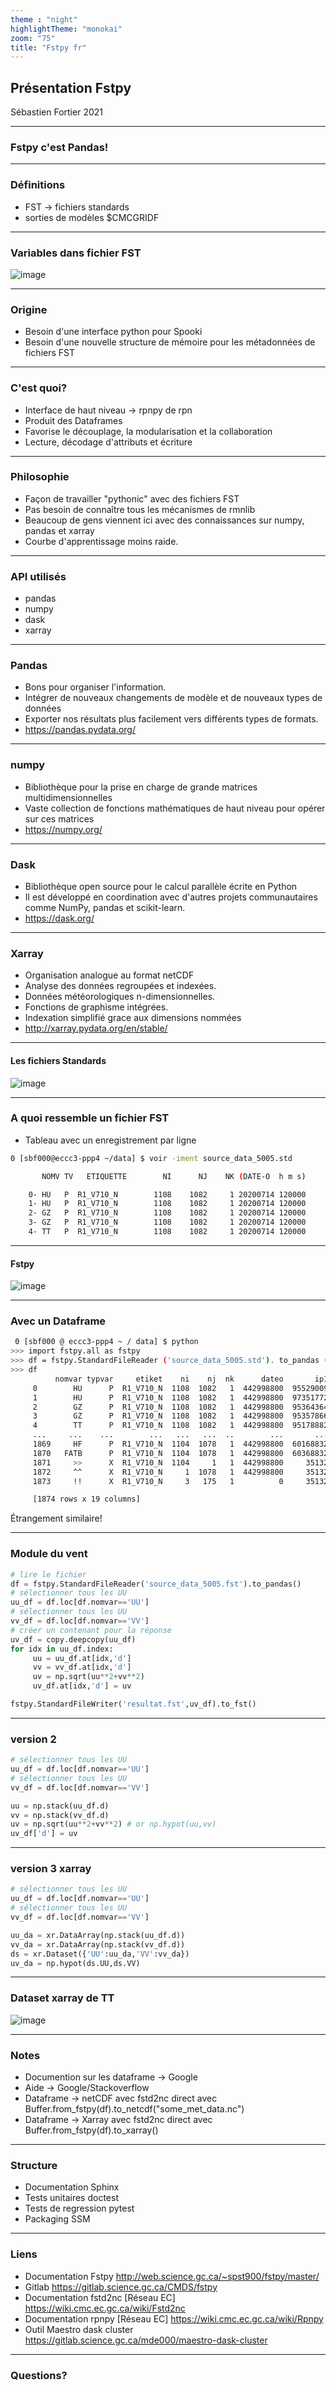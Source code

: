 ```yaml
---
theme : "night"
highlightTheme: "monokai"
zoom: "75"
title: "Fstpy fr"
---
```


## Présentation Fstpy
Sébastien Fortier 2021

---

### Fstpy c'est Pandas!

---

### Définitions
- FST -> fichiers standards
- sorties de modèles $CMCGRIDF 

---

### Variables dans fichier FST
![image](cube.jpg)

---

### Origine
- Besoin d'une interface python pour Spooki
- Besoin d'une nouvelle structure de mémoire pour les métadonnées de fichiers FST

---

### C'est quoi?
- Interface de haut niveau ->  rpnpy de rpn
- Produit des Dataframes
- Favorise le découplage, la modularisation et la collaboration
- Lecture, décodage d'attributs et écriture

---

### Philosophie
- Façon de travailler "pythonic" avec des fichiers FST 
- Pas besoin de connaître tous les mécanismes de rmnlib
- Beaucoup de gens viennent ici avec des connaissances sur numpy, pandas et xarray
- Courbe d'apprentissage moins raide.

---

### API utilisés
- pandas
- numpy
- dask
- xarray


---

### Pandas
- Bons pour organiser l'information.
- Intégrer de nouveaux changements de modèle et de nouveaux types de données
- Exporter nos résultats plus facilement vers différents types de formats.
- <https://pandas.pydata.org/>

---

### numpy
- Bibliothèque pour la prise en charge de grande matrices multidimensionnelles
- Vaste collection de fonctions mathématiques de haut niveau pour opérer sur ces matrices
- <https://numpy.org/>
---

### Dask
- Bibliothèque open source pour le calcul parallèle écrite en Python
- Il est développé en coordination avec d'autres projets communautaires comme NumPy, pandas et scikit-learn.
- <https://dask.org/>

---

### Xarray
- Organisation analogue au format netCDF
- Analyse des données regroupées et indexées. 
- Données météorologiques n-dimensionnelles. 
- Fonctions de graphisme intégrées.
- Indexation simplifié grace aux dimensions nommées
- <http://xarray.pydata.org/en/stable/>

---

#### Les fichiers Standards
![image](https://encrypted-tbn0.gstatic.com/images?q=tbn:ANd9GcS8HAeOTkPIH4k7xO_7dlM8Ks9ecoEqlsr-zQ&usqp=CAU)

---

### A quoi ressemble un fichier FST
- Tableau avec un enregistrement par ligne

```bash
0 [sbf000@eccc3-ppp4 ~/data] $ voir -iment source_data_5005.std

       NOMV TV   ETIQUETTE        NI      NJ    NK (DATE-O  h m s)           IP1       IP2       IP3     DEET     NPAS  DTY   G   IG1   IG2   IG3   IG4

    0- HU   P  R1_V710_N        1108    1082     1 20200714 120000      95529009         6         0      300       72  f 16  Z 33792 77761     1     0
    1- HU   P  R1_V710_N        1108    1082     1 20200714 120000      97351772         6         0      300       72  f 16  Z 33792 77761     1     0
    2- GZ   P  R1_V710_N        1108    1082     1 20200714 120000      95364364         6         0      300       72  f 16  Z 33792 77761     1     0
    3- GZ   P  R1_V710_N        1108    1082     1 20200714 120000      95357866         6         0      300       72  f 16  Z 33792 77761     1     0
    4- TT   P  R1_V710_N        1108    1082     1 20200714 120000      95178882         6         0      300       72  f 16  Z 33792 77761     1     0

```

---

#### Fstpy
![image](https://encrypted-tbn0.gstatic.com/images?q=tbn:ANd9GcRef8630r2P860i3ZQYu1xkH5mPMj3l7xuAAw&usqp=CAU)

---

### Avec un Dataframe

```bash
 0 [sbf000 @ eccc3-ppp4 ~ / data] $ python
>>> import fstpy.all as fstpy
>>> df = fstpy.StandardFileReader ('source_data_5005.std'). to_pandas ()
>>> df
          nomvar typvar     etiket    ni    nj  nk      dateo       ip1    ip2  ip3  deet  npas  datyp  nbits grtyp    ig1    ig2    ig3    ig4
     0        HU      P  R1_V710_N  1108  1082   1  442998800  95529009      6    0   300    72    134     16     Z  33792  77761      1      0
     1        HU      P  R1_V710_N  1108  1082   1  442998800  97351772      6    0   300    72    134     16     Z  33792  77761      1      0
     2        GZ      P  R1_V710_N  1108  1082   1  442998800  95364364      6    0   300    72    134     16     Z  33792  77761      1      0
     3        GZ      P  R1_V710_N  1108  1082   1  442998800  95357866      6    0   300    72    134     16     Z  33792  77761      1      0
     4        TT      P  R1_V710_N  1108  1082   1  442998800  95178882      6    0   300    72    134     16     Z  33792  77761      1      0
     ...     ...    ...        ...   ...   ...  ..        ...       ...    ...  ...   ...   ...    ...    ...   ...    ...    ...    ...    ...
     1869     HF      P  R1_V710_N  1104  1078   1  442998800  60168832      6    0   300    72    134     12     Z  35132  56748      1      0
     1870   FATB      P  R1_V710_N  1104  1078   1  442998800  60368832      6    0   300    72    134     12     Z  35132  56748      1      0
     1871     >>      X  R1_V710_N  1104     1   1  442998800     35132  56748    1     0     0      5     32     E   1470    560  54400  46560
     1872     ^^      X  R1_V710_N     1  1078   1  442998800     35132  56748    1     0     0      5     32     E   1470    560  54400  46560
     1873     !!      X  R1_V710_N     3   175   1          0     35132  56748    0     0     0      5     64     X   5005      0    300   1500

     [1874 rows x 19 columns]


```

Étrangement similaire!

---

### Module du vent
```python
# lire le fichier
df = fstpy.StandardFileReader('source_data_5005.fst').to_pandas()
# sélectionner tous les UU
uu_df = df.loc[df.nomvar=='UU']
# sélectionner tous les UU
vv_df = df.loc[df.nomvar=='VV']
# créer un contenant pour la réponse
uv_df = copy.deepcopy(uu_df)
for idx in uu_df.index:
     uu = uu_df.at[idx,'d']
     vv = vv_df.at[idx,'d']
     uv = np.sqrt(uu**2+vv**2)
     uv_df.at[idx,'d'] = uv

fstpy.StandardFileWriter('resultat.fst',uv_df).to_fst()
```

---

### version 2
```python
# sélectionner tous les UU
uu_df = df.loc[df.nomvar=='UU']
# sélectionner tous les UU
vv_df = df.loc[df.nomvar=='VV']

uu = np.stack(uu_df.d)
vv = np.stack(vv_df.d)
uv = np.sqrt(uu**2+vv**2) # or np.hypot(uu,vv)
uv_df['d'] = uv

```

---

### version 3 xarray
```python
# sélectionner tous les UU
uu_df = df.loc[df.nomvar=='UU']
# sélectionner tous les UU
vv_df = df.loc[df.nomvar=='VV']

uu_da = xr.DataArray(np.stack(uu_df.d))
vv_da = xr.DataArray(np.stack(vv_df.d))
ds = xr.Dataset({'UU':uu_da,'VV':vv_da})
uv_da = np.hypot(ds.UU,ds.VV)

```

---

### Dataset xarray de TT
![image](dataset.jpg)

---


### Notes
- Documention sur les dataframe -> Google
- Aide -> Google/Stackoverflow
- Dataframe  -> netCDF avec fstd2nc direct avec Buffer.from_fstpy(df).to_netcdf("some_met_data.nc")
- Dataframe  -> Xarray avec fstd2nc direct avec Buffer.from_fstpy(df).to_xarray()

---

### Structure
- Documentation Sphinx
- Tests unitaires doctest
- Tests de regression pytest
- Packaging SSM

---

### Liens
- Documentation Fstpy <http://web.science.gc.ca/~spst900/fstpy/master/>
- Gitlab <https://gitlab.science.gc.ca/CMDS/fstpy>
- Documentation fstd2nc [Réseau EC] <https://wiki.cmc.ec.gc.ca/wiki/Fstd2nc>
- Documentation rpnpy [Réseau EC] <https://wiki.cmc.ec.gc.ca/wiki/Rpnpy>
- Outil Maestro dask cluster <https://gitlab.science.gc.ca/mde000/maestro-dask-cluster>

---

### Questions?


